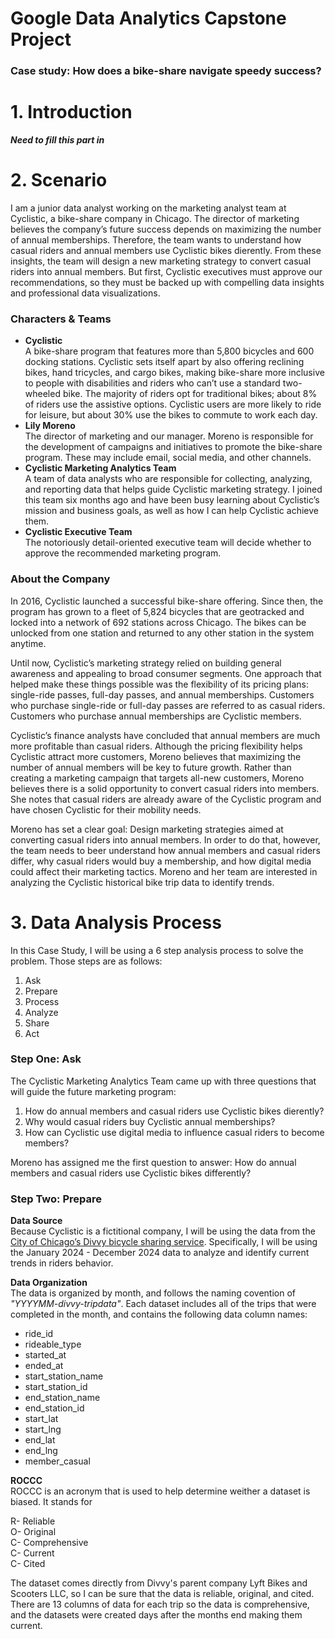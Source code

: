 # Google Data Analytics Capstone Project
### Case study: How does a bike-share navigate speedy success?

# 1. Introduction
 ***Need to fill this part in***

# 2. Scenario

I am a junior data analyst working on the marketing analyst team at Cyclistic, a bike-share
company in Chicago. The director of marketing believes the company’s future success
depends on maximizing the number of annual memberships. Therefore, the team wants to
understand how casual riders and annual members use Cyclistic bikes dierently. From these
insights, the team will design a new marketing strategy to convert casual riders into annual
members. But first, Cyclistic executives must approve our recommendations, so they must be
backed up with compelling data insights and professional data visualizations.

### Characters & Teams

* **Cyclistic**   
A bike-share program that features more than 5,800 bicycles and 600
docking stations. Cyclistic sets itself apart by also offering reclining bikes, hand
tricycles, and cargo bikes, making bike-share more inclusive to people with disabilities
and riders who can’t use a standard two-wheeled bike. The majority of riders opt for
traditional bikes; about 8% of riders use the assistive options. Cyclistic users are more
likely to ride for leisure, but about 30% use the bikes to commute to work each day.
* **Lily Moreno**   
The director of marketing and our manager. Moreno is responsible for
the development of campaigns and initiatives to promote the bike-share program.
These may include email, social media, and other channels.
* **Cyclistic Marketing Analytics Team**   
A team of data analysts who are responsible for
collecting, analyzing, and reporting data that helps guide Cyclistic marketing strategy.
I joined this team six months ago and have been busy learning about Cyclistic’s
mission and business goals, as well as how I can help Cyclistic achieve them.
* **Cyclistic Executive Team**   
The notoriously detail-oriented executive team will decide
whether to approve the recommended marketing program.

### About the Company

In 2016, Cyclistic launched a successful bike-share offering. Since then, the program has grown
to a fleet of 5,824 bicycles that are geotracked and locked into a network of 692 stations across
Chicago. The bikes can be unlocked from one station and returned to any other station in the
system anytime.

Until now, Cyclistic’s marketing strategy relied on building general awareness and appealing to
broad consumer segments. One approach that helped make these things possible was the
flexibility of its pricing plans: single-ride passes, full-day passes, and annual memberships.
Customers who purchase single-ride or full-day passes are referred to as casual riders.
Customers who purchase annual memberships are Cyclistic members.

Cyclistic’s finance analysts have concluded that annual members are much more profitable
than casual riders. Although the pricing flexibility helps Cyclistic attract more customers,
Moreno believes that maximizing the number of annual members will be key to future growth.
Rather than creating a marketing campaign that targets all-new customers, Moreno believes
there is a solid opportunity to convert casual riders into members. She notes that casual riders
are already aware of the Cyclistic program and have chosen Cyclistic for their mobility needs.

Moreno has set a clear goal: Design marketing strategies aimed at converting casual riders into
annual members. In order to do that, however, the team needs to beer understand how
annual members and casual riders differ, why casual riders would buy a membership, and how
digital media could affect their marketing tactics. Moreno and her team are interested in
analyzing the Cyclistic historical bike trip data to identify trends.

# 3. Data Analysis Process
In this Case Study, I will be using a 6 step analysis process to solve the problem.
Those steps are as follows:
1. Ask
2. Prepare
3. Process
4. Analyze
5. Share
6. Act

### **Step One: Ask**
The Cyclistic Marketing Analytics Team came up with three questions that will guide the future marketing program:
1. How do annual members and casual riders use Cyclistic bikes dierently?
2. Why would casual riders buy Cyclistic annual memberships?
3. How can Cyclistic use digital media to influence casual riders to become members?

Moreno has assigned me the first question to answer: How do annual members and casual
riders use Cyclistic bikes differently?

### **Step Two: Prepare**
**Data Source**   
Because Cyclistic is a fictitional company, I will be using the data from the [City of Chicago’s Divvy bicycle sharing service](https://divvy-tripdata.s3.amazonaws.com/index.html).
Specifically, I will be using the January 2024 - December 2024 data to analyze and identify current trends in riders behavior. 

**Data Organization**  
The data is organized by month, and follows the naming covention of *"YYYYMM-divvy-tripdata"*. Each dataset includes all of the trips
that were completed in the month, and contains the following data column names:   
* ride_id
* rideable_type
* started_at
* ended_at
* start_station_name
* start_station_id
* end_station_name
* end_station_id
* start_lat
* start_lng
* end_lat
* end_lng
* member_casual

**ROCCC**  
ROCCC is an acronym that is used to help determine weither a dataset is biased. It stands for  

R- Reliable  
O- Original  
C- Comprehensive  
C- Current  
C- Cited  

The dataset comes directly from Divvy's parent company Lyft Bikes and Scooters LLC, so I can be sure that the data is reliable, original, and cited.
There are 13 columns of data for each trip so the data is comprehensive, and the datasets were created days after the months end making them current.  
